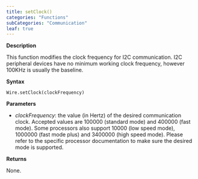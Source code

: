 ```yaml
---
title: setClock()
categories: "Functions"
subCategories: "Communication"
leaf: true
---
```


**Description**

This function modifies the clock frequency for I2C communication. I2C
peripheral devices have no minimum working clock frequency, however
100KHz is usually the baseline.

**Syntax**

`Wire.setClock(clockFrequency)`

**Parameters**

-   *clockFrequency*: the value (in Hertz) of the desired communication
    clock. Accepted values are 100000 (standard mode) and 400000 (fast
    mode). Some processors also support 10000 (low speed mode), 1000000
    (fast mode plus) and 3400000 (high speed mode). Please refer to the
    specific processor documentation to make sure the desired mode is
    supported.

**Returns**

None.

